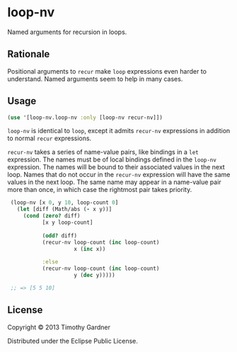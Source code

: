 # loop-nv

Named arguments for recursion in loops.

## Rationale

Positional arguments to <code>recur</code> make <code>loop</code> expressions even harder to understand.
Named arguments seem to help in many cases.

## Usage

```clojure
(use '[loop-nv.loop-nv :only [loop-nv recur-nv]])
```

<code>loop-nv</code> is identical to <code>loop</code>, except it admits <code>recur-nv</code> expressions in addition to normal <code>recur</code> expressions. 
 
<code>recur-nv</code> takes a series of name-value pairs, like bindings in a <code>let</code>
expression. The names must be of local bindings defined in the <code>loop-nv</code> expression. The names will be bound to their associated values in the next loop. Names that do not occur in the <code>recur-nv</code> expression will have the same values in the next loop. The same name may appear in a name-value pair more than once, in which case the rightmost pair takes priority.

```clojure
 (loop-nv [x 0, y 10, loop-count 0]
   (let [diff (Math/abs (- x y))]
     (cond (zero? diff)
           [x y loop-count]
		       
           (odd? diff)
           (recur-nv loop-count (inc loop-count)
                     x (inc x))
		       
           :else
           (recur-nv loop-count (inc loop-count) 
                     y (dec y)))))

 ;; => [5 5 10]
```

## License

Copyright © 2013 Timothy Gardner

Distributed under the Eclipse Public License.
